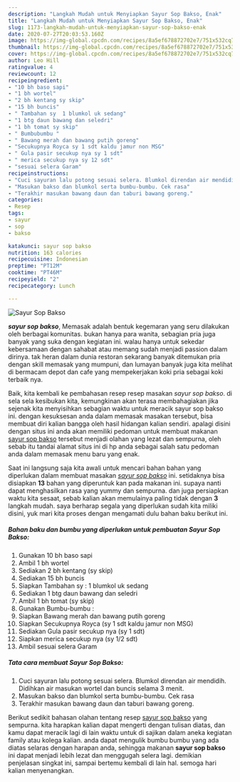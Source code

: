 ```yaml
---
description: "Langkah Mudah untuk Menyiapkan Sayur Sop Bakso, Enak"
title: "Langkah Mudah untuk Menyiapkan Sayur Sop Bakso, Enak"
slug: 1173-langkah-mudah-untuk-menyiapkan-sayur-sop-bakso-enak
date: 2020-07-27T20:03:53.160Z
image: https://img-global.cpcdn.com/recipes/8a5ef678872702e7/751x532cq70/sayur-sop-bakso-foto-resep-utama.jpg
thumbnail: https://img-global.cpcdn.com/recipes/8a5ef678872702e7/751x532cq70/sayur-sop-bakso-foto-resep-utama.jpg
cover: https://img-global.cpcdn.com/recipes/8a5ef678872702e7/751x532cq70/sayur-sop-bakso-foto-resep-utama.jpg
author: Leo Hill
ratingvalue: 4
reviewcount: 12
recipeingredient:
- "10 bh baso sapi"
- "1 bh wortel"
- "2 bh kentang sy skip"
- "15 bh buncis"
- " Tambahan sy  1 blumkol uk sedang"
- "1 btg daun bawang dan seledri"
- "1 bh tomat sy skip"
- " Bumbubumbu "
- " Bawang merah dan bawang putih goreng"
- "Secukupnya Royca sy 1 sdt kaldu jamur non MSG"
- " Gula pasir secukup nya sy 1 sdt"
- " merica secukup nya sy 12 sdt"
- "sesuai selera Garam"
recipeinstructions:
- "Cuci sayuran lalu potong sesuai selera. Blumkol direndan air mendidih. Didihkan air masukan wortel dan buncis selama 3 menit."
- "Masukan bakso dan blumkol serta bumbu-bumbu. Cek rasa"
- "Terakhir masukan bawang daun dan taburi bawang goreng."
categories:
- Resep
tags:
- sayur
- sop
- bakso

katakunci: sayur sop bakso 
nutrition: 163 calories
recipecuisine: Indonesian
preptime: "PT12M"
cooktime: "PT46M"
recipeyield: "2"
recipecategory: Lunch

---
```



![Sayur Sop Bakso](https://img-global.cpcdn.com/recipes/8a5ef678872702e7/751x532cq70/sayur-sop-bakso-foto-resep-utama.jpg)

<b><i>sayur sop bakso</i></b>, Memasak adalah bentuk kegemaran yang seru dilakukan oleh berbagai komunitas. bukan hanya para wanita, sebagian pria juga banyak yang suka dengan kegiatan ini. walau hanya untuk sekedar kebersamaan dengan sahabat atau memang sudah menjadi passion dalam dirinya. tak heran dalam dunia restoran sekarang banyak ditemukan pria dengan skill memasak yang mumpuni, dan lumayan banyak juga kita melihat di bermacam depot dan cafe yang mempekerjakan koki pria sebagai koki terbaik nya.

Baik, kita kembali ke pembahasan resep resep masakan <i>sayur sop bakso</i>. di sela sela kesibukan kita, kemungkinan akan terasa membahagiakan jika sejenak kita menyisihkan sebagian waktu untuk meracik sayur sop bakso ini. dengan kesuksesan anda dalam memasak masakan tersebut, bisa membuat diri kalian bangga oleh hasil hidangan kalian sendiri. apalagi disini dengan situs ini anda akan memiliki pedoman untuk membuat makanan <u>sayur sop bakso</u> tersebut menjadi olahan yang lezat dan sempurna, oleh sebab itu tandai alamat situs ini di hp anda sebagai salah satu pedoman anda dalam memasak menu baru yang enak.




Saat ini langsung saja kita awali untuk mencari bahan bahan yang diperlukan dalam membuat masakan <u><i>sayur sop bakso</i></u> ini. setidaknya bisa disiapkan <b>13</b> bahan yang diperuntuk kan pada makanan ini. supaya nanti dapat menghasilkan rasa yang yummy dan sempurna. dan juga persiapkan waktu kita sesaat, sebab kalian akan memulainya paling tidak dengan <b>3</b> langkah mudah. saya berharap segala yang diperlukan sudah kita miliki disini, yuk mari kita proses dengan mengamati dulu bahan baku berikut ini.

<!--inarticleads1-->

##### Bahan baku dan bumbu yang diperlukan untuk pembuatan Sayur Sop Bakso:

1. Gunakan 10 bh baso sapi
1. Ambil 1 bh wortel
1. Sediakan 2 bh kentang (sy skip)
1. Sediakan 15 bh buncis
1. Siapkan  Tambahan sy : 1 blumkol uk sedang
1. Sediakan 1 btg daun bawang dan seledri
1. Ambil 1 bh tomat (sy skip)
1. Gunakan  Bumbu-bumbu :
1. Siapkan  Bawang merah dan bawang putih goreng
1. Siapkan Secukupnya Royca (sy 1 sdt kaldu jamur non MSG)
1. Sediakan  Gula pasir secukup nya (sy 1 sdt)
1. Siapkan  merica secukup nya (sy 1/2 sdt)
1. Ambil sesuai selera Garam




<!--inarticleads2-->

##### Tata cara membuat Sayur Sop Bakso:

1. Cuci sayuran lalu potong sesuai selera. Blumkol direndan air mendidih. Didihkan air masukan wortel dan buncis selama 3 menit.
1. Masukan bakso dan blumkol serta bumbu-bumbu. Cek rasa
1. Terakhir masukan bawang daun dan taburi bawang goreng.




Berikut sedikit bahasan olahan tentang resep <u>sayur sop bakso</u> yang sempurna. kita harapkan kalian dapat mengerti dengan tulisan diatas, dan kamu dapat meracik lagi di lain waktu untuk di sajikan dalam aneka kegiatan family atau kolega kalian. anda dapat mengulik bumbu bumbu yang ada diatas selaras dengan harapan anda, sehingga makanan <b>sayur sop bakso</b> ini dapat menjadi lebih lezat dan menggugah selera lagi. demikian penjelasan singkat ini, sampai bertemu kembali di lain hal. semoga hari kalian menyenangkan.
